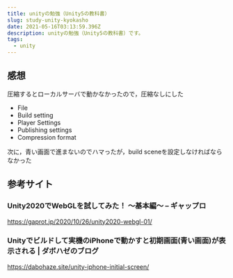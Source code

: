 ```yaml
---
title: unityの勉強（Unity5の教科書）
slug: study-unity-kyokasho
date: 2021-05-16T03:13:59.396Z
description: unityの勉強（Unity5の教科書）です。
tags:
  - unity
---
```

## 感想

圧縮するとローカルサーバで動かなかったので，圧縮なしにした

* File
* Build setting
* Player Settings
* Publishing settings
* Compression format

次に，青い画面で進まないのでハマったが，build sceneを設定しなければならなかった

## 参考サイト

### Unity2020でWebGLを試してみた！ ～基本編～ &#8211; ギャップロ

<https://gaprot.jp/2020/10/26/unity2020-webgl-01/>

### Unityでビルドして実機のiPhoneで動かすと初期画面(青い画面)が表示される | ダボハゼのブログ

<https://dabohaze.site/unity-iphone-initial-screen/>